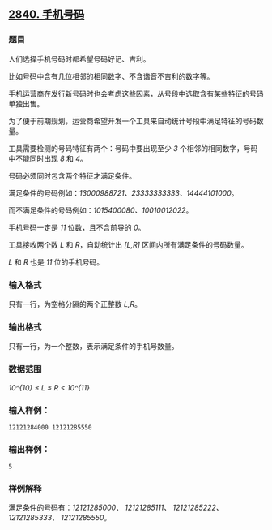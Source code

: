 ## [2840. 手机号码](https://www.acwing.com/problem/content/2842/)

### 题目

人们选择手机号码时都希望号码好记、吉利。

比如号码中含有几位相邻的相同数字、不含谐音不吉利的数字等。

手机运营商在发行新号码时也会考虑这些因素，从号段中选取含有某些特征的号码单独出售。

为了便于前期规划，运营商希望开发一个工具来自动统计号段中满足特征的号码数量。

工具需要检测的号码特征有两个：号码中要出现至少 *3* 个相邻的相同数字，号码中不能同时出现 *8* 和 *4*。

号码必须同时包含两个特征才满足条件。

满足条件的号码例如：*13000988721、23333333333、14444101000*。

而不满足条件的号码例如：*1015400080、10010012022*。

手机号码一定是 *11* 位数，且不含前导的 *0*。

工具接收两个数 *L* 和 *R*，自动统计出 *[L,R]* 区间内所有满足条件的号码数量。

*L* 和 *R* 也是 *11* 位的手机号码。

### 输入格式

只有一行，为空格分隔的两个正整数 *L,R*。

### 输出格式

只有一行，为一个整数，表示满足条件的手机号数量。

### 数据范围

*10^{10} ≤ L ≤ R < 10^{11}*

### 输入样例：

```
12121284000 12121285550
```

### 输出样例：

```
5
```

### 样例解释

满足条件的号码有：*12121285000、 12121285111、 12121285222、 12121285333、 12121285550*。
